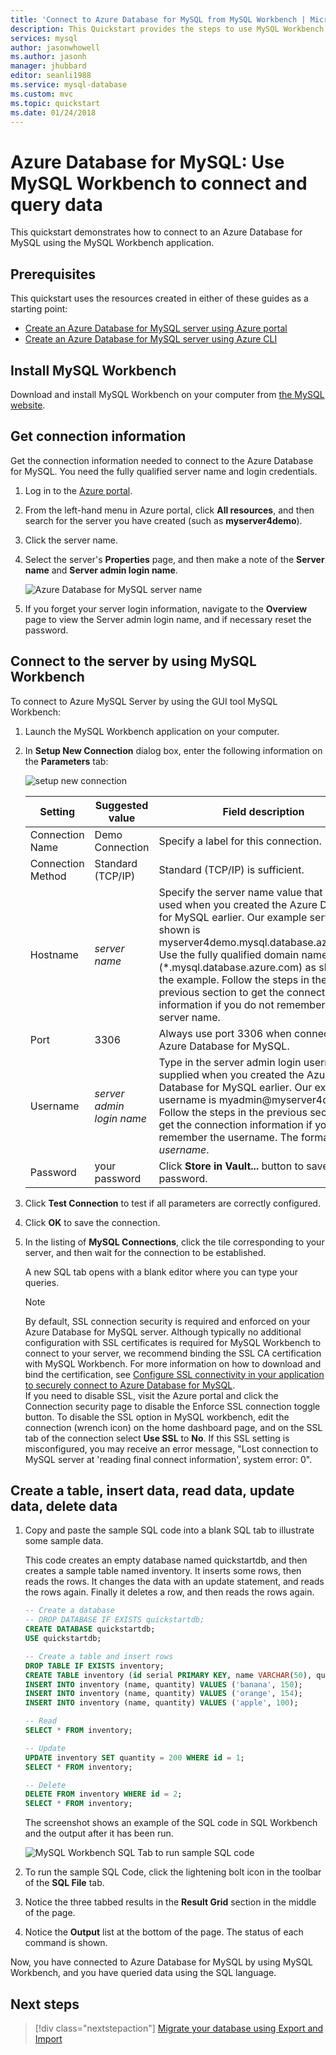 ```yaml
---
title: 'Connect to Azure Database for MySQL from MySQL Workbench | Microsoft Docs'
description: This Quickstart provides the steps to use MySQL Workbench to connect and query data from Azure Database for MySQL.
services: mysql
author: jasonwhowell 
ms.author: jasonh
manager: jhubbard
editor: seanli1988
ms.service: mysql-database
ms.custom: mvc
ms.topic: quickstart
ms.date: 01/24/2018
---
```


# Azure Database for MySQL: Use MySQL Workbench to connect and query data
This quickstart demonstrates how to connect to an Azure Database for MySQL using the MySQL Workbench application. 

## Prerequisites
This quickstart uses the resources created in either of these guides as a starting point:
- [Create an Azure Database for MySQL server using Azure portal](./quickstart-create-mysql-server-database-using-azure-portal.md)
- [Create an Azure Database for MySQL server using Azure CLI](./quickstart-create-mysql-server-database-using-azure-cli.md)

## Install MySQL Workbench
Download and install MySQL Workbench on your computer from [the MySQL website](https://dev.mysql.com/downloads/workbench/).

## Get connection information
Get the connection information needed to connect to the Azure Database for MySQL. You need the fully qualified server name and login credentials.

1. Log in to the [Azure portal](https://portal.azure.com/).

2. From the left-hand menu in Azure portal, click **All resources**, and then search for the server you have created (such as **myserver4demo**).

3. Click the server name.

4. Select the server's **Properties** page, and then make a note of the **Server name** and **Server admin login name**.

   ![Azure Database for MySQL server name](./media/connect-workbench/1-server-properties-name-login.png)

5. If you forget your server login information, navigate to the **Overview** page to view the Server admin login name, and if necessary reset the password.

## Connect to the server by using MySQL Workbench 
To connect to Azure MySQL Server by using the GUI tool MySQL Workbench:

1. Launch the MySQL Workbench application on your computer. 

2. In **Setup New Connection** dialog box, enter the following information on the **Parameters** tab:

   ![setup new connection](./media/connect-workbench/2-setup-new-connection.png)


   | <strong>Setting</strong> | <strong>Suggested value</strong> |                                                                                                                                                                                   <strong>Field description</strong>                                                                                                                                                                                    |
   |--------------------------|----------------------------------|---------------------------------------------------------------------------------------------------------------------------------------------------------------------------------------------------------------------------------------------------------------------------------------------------------------------------------------------------------------------------------------------------------|
   |     Connection Name      |         Demo Connection          |                                                                                                                                                                                  Specify a label for this connection.                                                                                                                                                                                   |
   |    Connection Method     |        Standard (TCP/IP)         |                                                                                                                                                                                    Standard (TCP/IP) is sufficient.                                                                                                                                                                                     |
   |         Hostname         |       <em>server name</em>       |          Specify the server name value that was used when you created the Azure Database for MySQL earlier. Our example server shown is myserver4demo.mysql.database.azure.com. Use the fully qualified domain name (\*.mysql.database.azure.com) as shown in the example. Follow the steps in the previous section to get the connection information if you do not remember your server name.          |
   |           Port           |               3306               |                                                                                                                                                                    Always use port 3306 when connecting to Azure Database for MySQL.                                                                                                                                                                    |
   |         Username         | <em>server admin login name</em> | Type in the server admin login username supplied when you created the Azure Database for MySQL earlier. Our example username is myadmin@myserver4demo. Follow the steps in the previous section to get the connection information if you do not remember the username. The format is <em>username<xref href="servername" data-throw-if-not-resolved="False" data-raw-source="@servername"></xref></em>. |
   |         Password         |          your password           |                                                                                                                                                                  Click <strong>Store in Vault...</strong> button to save the password.                                                                                                                                                                  |


3. Click **Test Connection** to test if all parameters are correctly configured. 

4. Click **OK** to save the connection. 

5. In the listing of **MySQL Connections**, click the tile corresponding to your server, and then wait for the connection to be established.

      A new SQL tab opens with a blank editor where you can type your queries.

      > [!NOTE]
      > By default, SSL connection security is required and enforced on your Azure Database for MySQL server. Although typically no additional configuration with SSL certificates is required for MySQL Workbench to connect to your server, we recommend binding the SSL CA certification with MySQL Workbench. For more information on how to download and bind the certification, see [Configure SSL connectivity in your application to securely connect to Azure Database for MySQL](./howto-configure-ssl.md).  
      > If you need to disable SSL, visit the Azure portal and click the Connection security page to disable the Enforce SSL connection toggle button. 
      > To disable the SSL option in MySQL workbench, edit the connection (wrench icon) on the home dashboard page, and on the SSL tab of the connection select **Use SSL** to **No**. If this SSL setting is misconfigured, you may receive an error message, "Lost connection to MySQL server at 'reading final connect information', system error: 0".

## Create a table, insert data, read data, update data, delete data
1. Copy and paste the sample SQL code into a blank SQL tab to illustrate some sample data.

    This code creates an empty database named quickstartdb, and then creates a sample table named inventory. It inserts some rows, then reads the rows. It changes the data with an update statement, and reads the rows again. Finally it deletes a row, and then reads the rows again.

    ```sql
    -- Create a database
    -- DROP DATABASE IF EXISTS quickstartdb;
    CREATE DATABASE quickstartdb;
    USE quickstartdb;

    -- Create a table and insert rows
    DROP TABLE IF EXISTS inventory;
    CREATE TABLE inventory (id serial PRIMARY KEY, name VARCHAR(50), quantity INTEGER);
    INSERT INTO inventory (name, quantity) VALUES ('banana', 150);
    INSERT INTO inventory (name, quantity) VALUES ('orange', 154);
    INSERT INTO inventory (name, quantity) VALUES ('apple', 100);

    -- Read
    SELECT * FROM inventory;

    -- Update
    UPDATE inventory SET quantity = 200 WHERE id = 1;
    SELECT * FROM inventory;

    -- Delete
    DELETE FROM inventory WHERE id = 2;
    SELECT * FROM inventory;
    ```

    The screenshot shows an example of the SQL code in SQL Workbench and the output after it has been run.

    ![MySQL Workbench SQL Tab to run sample SQL code](media/connect-workbench/3-workbench-sql-tab.png)

2. To run the sample SQL Code, click the lightening bolt icon in the toolbar of the **SQL File** tab.
3. Notice the three tabbed results in the **Result Grid** section in the middle of the page. 
4. Notice the **Output** list at the bottom of the page. The status of each command is shown. 

Now, you have connected to Azure Database for MySQL by using MySQL Workbench, and you have queried data using the SQL language.

## Next steps
> [!div class="nextstepaction"]
> [Migrate your database using Export and Import](./concepts-migrate-import-export.md)
